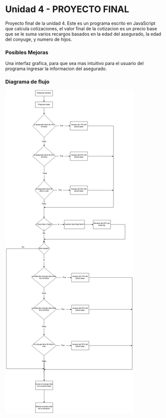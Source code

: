 # Unidad 4 - PROYECTO FINAL

Proyecto final de la unidad 4. Este es un programa escrito en JavaScript que
calcula cotizaciones, el valor final de la cotizacion es un precio base que se
le suma varios recargos basados en la edad del asegurado, la edad del conyuge,
y numero de hijos.

### Posibles Mejoras
Una interfaz grafica, para que sea mas intuitivo para el usuario del programa
ingresar la informacion del asegurado.

### Diagrama de flujo
![diagrams cotizaciones](./cotizaciones_diagrama_de_flujo.png)
